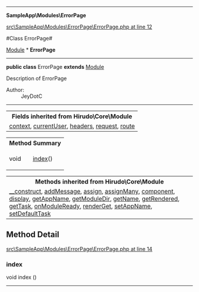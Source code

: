 

- - -

**SampleApp\Modules\ErrorPage**


<a href="https://github.com/JeyDotC/Hirudo/blob/master/src/SampleApp/Modules/ErrorPage/ErrorPage.php#L12" target='_blank'>src\SampleApp\Modules\ErrorPage\ErrorPage.php at line 12</a>

#Class ErrorPage#

<a href="https://github.com/JeyDotC/Hirudo-docs/blob/master/Hirudo/Core/Module.md">Module</a>
    * **ErrorPage**




- - -

<p><strong>public  class</strong> <span>ErrorPage</span>
<strong>extends</strong> <a href="https://github.com/JeyDotC/Hirudo-docs/blob/master/Hirudo/Core/Module.md">Module</a>

</p>

<div class="comment" id="overview_description"><p>Description of ErrorPage</p></div>

<dl>
<dt>Author:</dt>
<dd>JeyDotC</dd>
</dl>


- - -

<table class="inherit">
<tr><th colspan="2">Fields inherited from Hirudo\Core\Module</th></tr>
<tr><td><a href="https://github.com/JeyDotC/Hirudo-docs/blob/master/Hirudo/Core/Module.md#context">context</a>, <a href="https://github.com/JeyDotC/Hirudo-docs/blob/master/Hirudo/Core/Module.md#currentUser">currentUser</a>, <a href="https://github.com/JeyDotC/Hirudo-docs/blob/master/Hirudo/Core/Module.md#headers">headers</a>, <a href="https://github.com/JeyDotC/Hirudo-docs/blob/master/Hirudo/Core/Module.md#request">request</a>, <a href="https://github.com/JeyDotC/Hirudo-docs/blob/master/Hirudo/Core/Module.md#route">route</a></td></tr></table>

<table id="summary_method">
<tr><th colspan="2">Method Summary</th></tr>
<tr>
<td><span class='k'></span> <span class='nx'>void</span></td>
<td class="description"><p class="name"><a href="#index">index</a>()</p></td>
</tr>
</table>

<table class="inherit">
<tr><th colspan="2">Methods inherited from Hirudo\Core\Module</th></tr>
<tr><td><a href="https://github.com/JeyDotC/Hirudo-docs/blob/master/Hirudo/Core/Module.md#__construct">__construct</a>, <a href="https://github.com/JeyDotC/Hirudo-docs/blob/master/Hirudo/Core/Module.md#addMessage">addMessage</a>, <a href="https://github.com/JeyDotC/Hirudo-docs/blob/master/Hirudo/Core/Module.md#assign">assign</a>, <a href="https://github.com/JeyDotC/Hirudo-docs/blob/master/Hirudo/Core/Module.md#assignMany">assignMany</a>, <a href="https://github.com/JeyDotC/Hirudo-docs/blob/master/Hirudo/Core/Module.md#component">component</a>, <a href="https://github.com/JeyDotC/Hirudo-docs/blob/master/Hirudo/Core/Module.md#display">display</a>, <a href="https://github.com/JeyDotC/Hirudo-docs/blob/master/Hirudo/Core/Module.md#getAppName">getAppName</a>, <a href="https://github.com/JeyDotC/Hirudo-docs/blob/master/Hirudo/Core/Module.md#getModuleDir">getModuleDir</a>, <a href="https://github.com/JeyDotC/Hirudo-docs/blob/master/Hirudo/Core/Module.md#getName">getName</a>, <a href="https://github.com/JeyDotC/Hirudo-docs/blob/master/Hirudo/Core/Module.md#getRendered">getRendered</a>, <a href="https://github.com/JeyDotC/Hirudo-docs/blob/master/Hirudo/Core/Module.md#getTask">getTask</a>, <a href="https://github.com/JeyDotC/Hirudo-docs/blob/master/Hirudo/Core/Module.md#onModuleReady">onModuleReady</a>, <a href="https://github.com/JeyDotC/Hirudo-docs/blob/master/Hirudo/Core/Module.md#renderGet">renderGet</a>, <a href="https://github.com/JeyDotC/Hirudo-docs/blob/master/Hirudo/Core/Module.md#setAppName">setAppName</a>, <a href="https://github.com/JeyDotC/Hirudo-docs/blob/master/Hirudo/Core/Module.md#setDefaultTask">setDefaultTask</a></td></tr></table>

<h2 id="detail_method">Method Detail</h2>

<a href="https://github.com/JeyDotC/Hirudo/blob/master/src/SampleApp/Modules/ErrorPage/ErrorPage.php#L14" target='_blank'>src\SampleApp\Modules\ErrorPage\ErrorPage.php at line 14</a>

<h3 id="index()">index</h3>
<span class='k'></span> <span class='nx'>void</span> <span class='nf'>index</span> ()

<div class="details">

</div>

- - -

